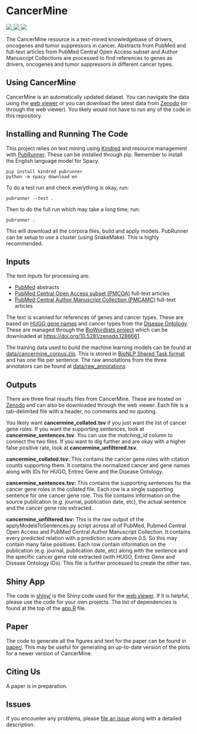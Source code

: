 # CancerMine

<p>
<a href="https://travis-ci.org/jakelever/cancermine">
   <img src="https://travis-ci.org/jakelever/cancermine.svg?branch=master" />
</a>
<a href="http://bionlp.bcgsc.ca/cancermine/">
   <img src="https://img.shields.io/badge/data-viewer-9e42f4.svg" />
</a>
<a href="https://doi.org/10.5281/zenodo.1156241">
   <img src="https://zenodo.org/badge/DOI/10.5281/zenodo.1156241.svg" />
</a>
</p>

The CancerMine resource is a text-mined knowledgebase of drivers, oncogenes and tumor suppressors in cancer. Abstracts from PubMed and full-text articles from PubMed Central Open Access subset and Author Manuscript Collections are processed to find references to genes as drivers, oncogenes and tumor suppressors in different cancer types.

## Using CancerMine

CancerMine is an automatically updated dataset. You can navigate the data using the [web viewer](http://bionlp.bcgsc.ca/cancermine/) or you can download the latest data from [Zenodo](https://doi.org/10.5281/zenodo.1156241) (or through the web viewer). You likely would not have to run any of the code in this repository.

## Installing and Running The Code

This project relies on text mining using [Kindred](https://github.com/jakelever/kindred) and resource management with [PubRunner](https://github.com/jakelever/pubrunner). These can be installed through pip. Remember to install the English language model for Spacy.

```
pip install kindred pubrunner
python -m spacy download en
```

To do a test run and check everything is okay, run:

```
pubrunner --test .
```

Then to do the full run which may take a long time, run:
```
pubrunner .
```

This will download all the corpora files, build and apply models. PubRunner can be setup to use a cluster (using SnakeMake). This is highly recommended.

## Inputs

The text inputs for processing are:

 - [PubMed](https://www.nlm.nih.gov/databases/download/pubmed_medline.html) abstracts
 - [PubMed Central Open Access subset (PMCOA)](https://www.ncbi.nlm.nih.gov/pmc/tools/openftlist/) full-text articles
 - [PubMed Central Author Manuscript Collection (PMCAMC)](https://www.ncbi.nlm.nih.gov/pmc/about/mscollection/) full-text articles

The text is scanned for references of genes and cancer types. These are based on [HUGO gene names](http://genenames.org/) and cancer types from the [Disease Ontology](http://www.disease-ontology.org/). These are managed through the [BioWordlists project](https://github.com/jakelever/biowordlists) which can be downloaded at https://doi.org/10.5281/zenodo.1286661.

The training data used to build the machine learning models can be found at [data/cancermine_corpus.zip](https://github.com/jakelever/cancermine/blob/master/data/cancermine_corpus.zip). This is stored in [BioNLP Shared Task format](http://2011.bionlp-st.org/home/file-formats) and has one file per sentence. The raw annotations from the three annotators can be found at [data/raw_annotations](https://github.com/jakelever/cancermine/tree/master/data/raw_annotations) 

## Outputs

There are three final results files from CancerMine. These are hosted on [Zenodo](https://doi.org/10.5281/zenodo.1156241) and can also be downloaded through the web viewer. Each file is a tab-delimited file with a header, no comments and no quoting.

You likely want **cancermine\_collated.tsv** if you just want the list of cancer gene roles. If you want the supporting sentences, look at **cancermine\_sentences.tsv**. You can use the *matching\_id* column to connect the two files. If you want to dig further and are okay with a higher false positive rate, look at **cancermine\_unfiltered.tsv**.

**cancermine\_collated.tsv:** This contains the cancer gene roles with citation counts supporting them. It contains the normalized cancer and gene names along with IDs for HUGO, Entrez Gene and the Disease Ontology.

**cancermine\_sentences.tsv:** This contains the supporting sentences for the cancer gene roles in the collated file. Each row is a single supporting sentence for one cancer gene role. This file contains information on the source publication (e.g. journal, publication date, etc), the actual sentence and the cancer gene role extracted.

**cancermine\_unfiltered.tsv:** This is the raw output of the applyModelsToSentences.py script across all of PubMed, Pubmed Central Open Access and PubMed Central Author Manuscript Collection. It contains every predicted relation with a prediction score above 0.5. So this may contain many false positives. Each row contain information on the publication (e.g. journal, publication date, etc) along with the sentence and the specific cancer gene role extracted (with HUGO, Entrez Gene and Disease Ontology IDs). This file is further processed to create the other two.

## Shiny App

The code in [shiny/](https://github.com/jakelever/cancermine/tree/master/shiny) is the Shiny code used for the [web viewer](http://bionlp.bcgsc.ca/cancermine/). If it is helpful, please use the code for your own projects. The list of dependencies is found at the top of the [app.R](https://github.com/jakelever/cancermine/blob/master/shiny/app.R) file.

## Paper

The code to generate all the figures and text for the paper can be found in [paper/](https://github.com/jakelever/cancermine/tree/master/paper). This may be useful for generating an up-to-date version of the plots for a newer version of CancerMine.

## Citing Us

A paper is in preparation.

## Issues

If you encounter any problems, please [file an issue](https://github.com/jakelever/cancermine/issues) along with a detailed description.
